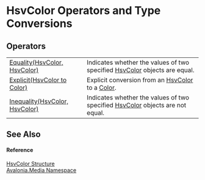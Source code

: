 # HsvColor Operators and Type Conversions




## Operators
<table>
<tr>
<td><a href="M_Avalonia_Media_HsvColor_op_Equality">Equality(HsvColor, HsvColor)</a></td>
<td>Indicates whether the values of two specified <a href="T_Avalonia_Media_HsvColor">HsvColor</a> objects are equal.</td>
</tr>
<tr>
<td><a href="M_Avalonia_Media_HsvColor_op_Explicit">Explicit(HsvColor to Color)</a></td>
<td>Explicit conversion from an <a href="T_Avalonia_Media_HsvColor">HsvColor</a> to a <a href="T_Avalonia_Media_Color">Color</a>.</td>
</tr>
<tr>
<td><a href="M_Avalonia_Media_HsvColor_op_Inequality">Inequality(HsvColor, HsvColor)</a></td>
<td>Indicates whether the values of two specified <a href="T_Avalonia_Media_HsvColor">HsvColor</a> objects are not equal.</td>
</tr>
</table>

## See Also


#### Reference
<a href="T_Avalonia_Media_HsvColor">HsvColor Structure</a>  
<a href="N_Avalonia_Media">Avalonia.Media Namespace</a>  

